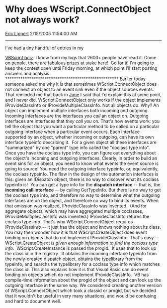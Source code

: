 # Why does WScript.ConnectObject not always work?

[Eric Lippert](https://social.msdn.microsoft.com/profile/Eric%20Lippert) 2/15/2005 11:54:00 AM

-----

I've had a tiny handful of entries in my

[VBScript quiz](http://blogs.msdn.com/ericlippert/archive/2005/02/10/370884.aspx). I know from my logs that 2600+ people have read it. Come on people, there are fabulous prizes at stake here\!  Go for it\! I'm going to keep the contest open until Friday morning, at which point I'll start posting answers and analysis. \*\*\*\*\*\*\*\*\*\*\*\*\*\*\*\*\*\*\*\*\*\*\*\*\*\*\*\*\*\*\*\*\*\*\*\*\*\*\*\*\*\*\*\*\*\*\*\*\*\*\*\* Earlier today someone asked me why it is that sometimes WScript.ConnectObject does not connect an object to an event sink even if the object sources events. That reminded me that back in [June](http://blogs.msdn.com/ericlippert/archive/2004/06/01/145686.aspx) I said that I'd explain this at some point, and I never did. WScript.ConnectObject only works if the object implements IProvideClassInfo or IProvideMultipleClassInfo. Not all objects do. Why? An object can implement multiple interfaces both incoming and outgoing. Incoming interfaces are the interfaces *you call* an object on. Outgoing interfaces are interfaces that *they call you* on. That's how events work: you tell the object that you want a particular method to be called on a particular outgoing interface when a particular event occurs. Each interface supported by an object, whether incoming or outgoing, can have its own interface typeinfo describing it.  For a given object all these interfaces are "summarized" by one "parent" type info called the "coclass type info".  Once you have the coclass type info, you can figure out everything about the object's incoming and outgoing interfaces. Clearly, in order to build an event sink for an object, you need to know what events the event source is going to source\! You need the outgoing interface typeinfo, or, equivalently, the coclass typeinfo. The flaw in the design of the automation interfaces is this: given an IDispatch object, there is no way to discover what its coclass typeinfo is\!  You can get a type info for the **dispatch interface** -- that is, the **incoming call interface** -- by calling GetTypeInfo. But there is no way to get the coclass type info, and therefore no way to determine what the outgoing interfaces are on the object, and therefore no way to bind its events. When that omission was realized, IProvideClassInfo was invented.  (And for aggregate objects, which may have aggregated multiple coclasses, IProvideMultipleClassInfo was invented.) IProvideClassInfo returns the coclass type info. That's why WScript.ConnectObject requires IProvideClassInfo -- it just has the object and knows nothing about its class. You may then wonder how it is that WScript.CreateObject does event binding on objects that do not implement IProvideClassInfo.  That's easy -- WScript.CreateObject *is* *given enough information to find the coclass type info*.  WScript.CreateInstance is passed the progid.  It uses that to look up the class id in the registry.  It obtains the incoming interface typeinfo from the newly-created dispatch object, obtains the typelibrary from the typeinfo, and searchs the typelibrary for a coclass type info which matches the class id. This also explains how it is that Visual Basic can do event binding on objects which do not implement IProvideClassInfo.  VB has compile-time information about the progid of the object and can look up the outgoing interface in the same way. We considered creating another version of WScript.ConnectObject which took a classid or progid, but we decided that it wouldn't be useful in very many situations, and would be confusing and hard to document well.

